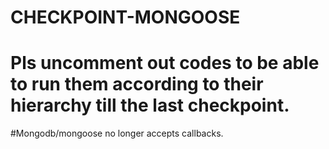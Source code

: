 # CHECKPOINT-MONGOOSE
# Pls uncomment out codes to be able to run them according to their hierarchy till the last checkpoint.
#Mongodb/mongoose no longer accepts callbacks.
